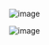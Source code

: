 ![image](https://github.com/user-attachments/assets/6532af5e-c202-4947-84a2-af9ca2c5d58e)

![image](https://github.com/user-attachments/assets/c4da370b-e535-432e-8c83-d39136b813ff)

